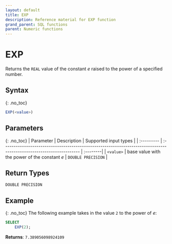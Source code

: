 ```yaml
---
layout: default
title: EXP
description: Reference material for EXP function
grand_parent: SQL functions
parent: Numeric functions
---
```


# EXP

Returns the `REAL` value of the constant _e_ raised to the power of a specified number.

## Syntax
{: .no_toc}

```sql
EXP(<value>)
```
## Parameters 
{: .no_toc}
| Parameter | Description                                                                                                         | Supported input types | 
| :--------- | :------------------------------------------------------------------------------------------------------------------- | :--------| 
| `<value>`   | base value with the power of the constant _e_  | `DOUBLE PRECISION` | 

## Return Types 
`DOUBLE PRECISION`

## Example
{: .no_toc}
The following example takes in the value `2` to the power of _e_: 

```sql
SELECT
    EXP(2);
```

**Returns**: `7.389056098924109`
